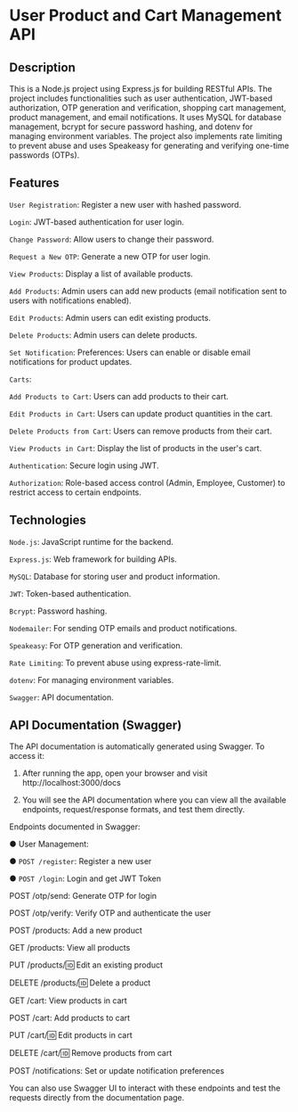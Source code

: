 # User Product and Cart Management API

## Description

This is a Node.js project using Express.js for building RESTful APIs. The project includes functionalities such as user authentication, JWT-based authorization, OTP generation and verification, shopping cart management, product management, and email notifications. It uses MySQL for database management, bcrypt for secure password hashing, and dotenv for managing environment variables. The project also implements rate limiting to prevent abuse and uses Speakeasy for generating and verifying one-time passwords (OTPs).

## Features

`User Registration`: Register a new user with hashed password.

`Login`: JWT-based authentication for user login.

`Change Password`: Allow users to change their password.

`Request a New OTP`: Generate a new OTP for user login.

`View Products`: Display a list of available products.

`Add Products`: Admin users can add new products (email notification sent to users with notifications enabled).

`Edit Products`: Admin users can edit existing products.

`Delete Products`: Admin users can delete products.

`Set Notification`: Preferences: Users can enable or disable email notifications for product updates.

`Carts`:

`Add Products to Cart`: Users can add products to their cart.

`Edit Products in Cart`: Users can update product quantities in the cart.

`Delete Products from Cart`: Users can remove products from their cart.

`View Products in Cart`: Display the list of products in the user's cart.

`Authentication`: Secure login using JWT.

`Authorization`: Role-based access control (Admin, Employee, Customer) to restrict access to certain endpoints.

## Technologies

`Node.js`: JavaScript runtime for the backend.

`Express.js`: Web framework for building APIs.

`MySQL`: Database for storing user and product information.

`JWT`: Token-based authentication.

`Bcrypt`: Password hashing.

`Nodemailer`: For sending OTP emails and product notifications.

`Speakeasy`: For OTP generation and verification.

`Rate Limiting`: To prevent abuse using express-rate-limit.

`dotenv`: For managing environment variables.

`Swagger`: API documentation.

## API Documentation (Swagger)
The API documentation is automatically generated using Swagger. To access it:

1. After running the app, open your browser and visit http://localhost:3000/docs

2. You will see the API documentation where you can view all the available endpoints, request/response formats, and test them directly.

Endpoints documented in Swagger:

● User Management:

● `POST /register`: Register a new user

● `POST /login`: Login and get JWT Token

POST /otp/send: Generate OTP for login

POST /otp/verify: Verify OTP and authenticate the user

POST /products: Add a new product

GET /products: View all products

PUT /products/:id: Edit an existing product

DELETE /products/:id: Delete a product

GET /cart: View products in cart

POST /cart: Add products to cart

PUT /cart/:id: Edit products in cart

DELETE /cart/:id: Remove products from cart

POST /notifications: Set or update notification preferences

You can also use Swagger UI to interact with these endpoints and test the requests directly from the documentation page.


